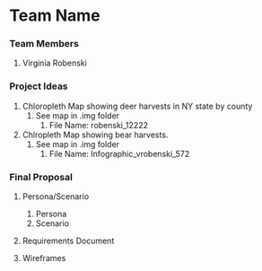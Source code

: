 # Team Name

### Team Members
1. Virginia Robenski

### Project Ideas

1. Chloropleth Map showing deer harvests in NY state by county
    1. See map in .img folder
        1. File Name: robenski_12222
2. Chlropleth Map showing bear harvests.
    1. See map in .img folder
        1. File Name: Infographic_vrobenski_572

### Final Proposal
1. Persona/Scenario
    1. Persona
    2. Scenario
2. Requirements Document

3. Wireframes






